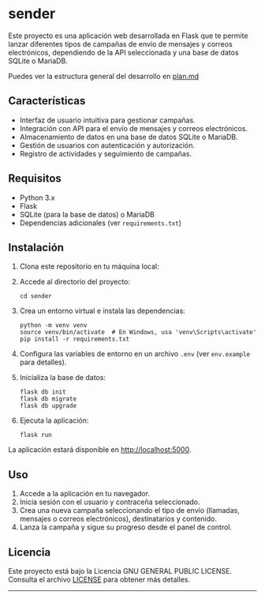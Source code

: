 # sender

Este proyecto es una aplicación web desarrollada en Flask que te permite lanzar diferentes tipos de campañas de envío de mensajes y correos electrónicos, dependiendo de la API seleccionada y una base de datos SQLite o MariaDB.

Puedes ver la estructura general del desarrollo en [plan.md](plan.md)

## Características

- Interfaz de usuario intuitiva para gestionar campañas.
- Integración con API para el envío de mensajes y correos electrónicos.
- Almacenamiento de datos en una base de datos SQLite o MariaDB.
- Gestión de usuarios con autenticación y autorización.
- Registro de actividades y seguimiento de campañas.

## Requisitos

- Python 3.x
- Flask
- SQLite (para la base de datos) o MariaDB
- Dependencias adicionales (ver `requirements.txt`)

## Instalación

1. Clona este repositorio en tu máquina local:

2. Accede al directorio del proyecto:

   ```
   cd sender
   ```

3. Crea un entorno virtual e instala las dependencias:

   ```
   python -m venv venv
   source venv/bin/activate  # En Windows, usa 'venv\Scripts\activate'
   pip install -r requirements.txt
   ```

4. Configura las variables de entorno en un archivo `.env` (ver `env.example` para detalles).

5. Inicializa la base de datos:

   ```
   flask db init
   flask db migrate
   flask db upgrade
   ```

6. Ejecuta la aplicación:

   ```
   flask run
   ```

La aplicación estará disponible en [http://localhost:5000](http://localhost:5000).

## Uso

1. Accede a la aplicación en tu navegador.
2. Inicia sesión con el usuario y contraceña seleccionado.
3. Crea una nueva campaña seleccionando el tipo de envío (llamadas, mensajes o correos electrónicos), destinatarios y contenido.
4. Lanza la campaña y sigue su progreso desde el panel de control.

## Licencia

Este proyecto está bajo la Licencia GNU GENERAL PUBLIC LICENSE. Consulta el archivo [LICENSE](LICENSE) para obtener más detalles.

---
